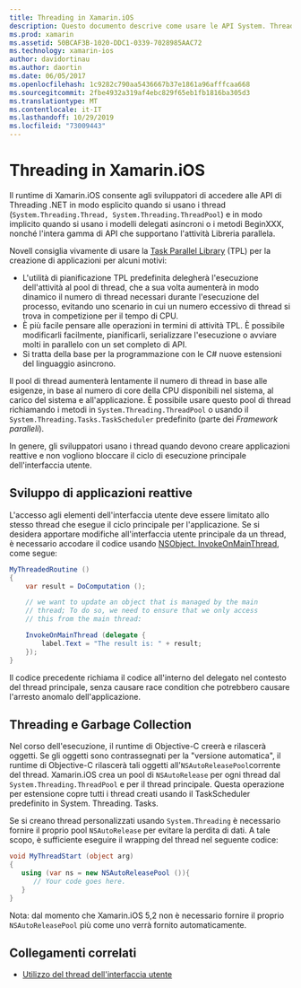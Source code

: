 ```yaml
---
title: Threading in Xamarin.iOS
description: Questo documento descrive come usare le API System. Threading in un'applicazione Xamarin.iOS. Viene illustrato il Task Parallel Library, la compilazione di applicazioni reattive e Garbage Collection.
ms.prod: xamarin
ms.assetid: 50BCAF3B-1020-DDC1-0339-7028985AAC72
ms.technology: xamarin-ios
author: davidortinau
ms.author: daortin
ms.date: 06/05/2017
ms.openlocfilehash: 1c9282c790aa5436667b37e1861a96afffcaa668
ms.sourcegitcommit: 2fbe4932a319af4ebc829f65eb1fb1816ba305d3
ms.translationtype: MT
ms.contentlocale: it-IT
ms.lasthandoff: 10/29/2019
ms.locfileid: "73009443"
---
```

# <a name="threading-in-xamarinios"></a>Threading in Xamarin.iOS

Il runtime di Xamarin.iOS consente agli sviluppatori di accedere alle API di Threading .NET in modo esplicito quando si usano i thread (`System.Threading.Thread, System.Threading.ThreadPool`) e in modo implicito quando si usano i modelli delegati asincroni o i metodi BeginXXX, nonché l'intera gamma di API che supportano l'attività Libreria parallela.

Novell consiglia vivamente di usare la [Task Parallel Library](https://msdn.microsoft.com/library/dd460717.aspx) (TPL) per la creazione di applicazioni per alcuni motivi:

- L'utilità di pianificazione TPL predefinita delegherà l'esecuzione dell'attività al pool di thread, che a sua volta aumenterà in modo dinamico il numero di thread necessari durante l'esecuzione del processo, evitando uno scenario in cui un numero eccessivo di thread si trova in competizione per il tempo di CPU. 
- È più facile pensare alle operazioni in termini di attività TPL. È possibile modificarli facilmente, pianificarli, serializzare l'esecuzione o avviare molti in parallelo con un set completo di API. 
- Si tratta della base per la programmazione con le C# nuove estensioni del linguaggio asincrono. 

Il pool di thread aumenterà lentamente il numero di thread in base alle esigenze, in base al numero di core della CPU disponibili nel sistema, al carico del sistema e all'applicazione. È possibile usare questo pool di thread richiamando i metodi in `System.Threading.ThreadPool` o usando il `System.Threading.Tasks.TaskScheduler` predefinito (parte dei *Framework paralleli*).

In genere, gli sviluppatori usano i thread quando devono creare applicazioni reattive e non vogliono bloccare il ciclo di esecuzione principale dell'interfaccia utente.

 <a name="Developing_Responsive_Applications" />

## <a name="developing-responsive-applications"></a>Sviluppo di applicazioni reattive

L'accesso agli elementi dell'interfaccia utente deve essere limitato allo stesso thread che esegue il ciclo principale per l'applicazione. Se si desidera apportare modifiche all'interfaccia utente principale da un thread, è necessario accodare il codice usando [NSObject. InvokeOnMainThread](xref:Foundation.NSObject), come segue:

```csharp
MyThreadedRoutine ()  
{  
    var result = DoComputation ();  

    // we want to update an object that is managed by the main
    // thread; To do so, we need to ensure that we only access
    // this from the main thread:

    InvokeOnMainThread (delegate {  
        label.Text = "The result is: " + result;  
    });
}
```

Il codice precedente richiama il codice all'interno del delegato nel contesto del thread principale, senza causare race condition che potrebbero causare l'arresto anomalo dell'applicazione.

 <a name="Threading_and_Garbage_Collection" />

## <a name="threading-and-garbage-collection"></a>Threading e Garbage Collection

Nel corso dell'esecuzione, il runtime di Objective-C creerà e rilascerà oggetti. Se gli oggetti sono contrassegnati per la "versione automatica", il runtime di Objective-C rilascerà tali oggetti all'`NSAutoReleasePool`corrente del thread. Xamarin.iOS crea un pool di `NSAutoRelease` per ogni thread dal `System.Threading.ThreadPool` e per il thread principale. Questa operazione per estensione copre tutti i thread creati usando il TaskScheduler predefinito in System. Threading. Tasks.

Se si creano thread personalizzati usando `System.Threading` è necessario fornire il proprio pool `NSAutoRelease` per evitare la perdita di dati. A tale scopo, è sufficiente eseguire il wrapping del thread nel seguente codice:

```csharp
void MyThreadStart (object arg)
{
   using (var ns = new NSAutoReleasePool ()){
      // Your code goes here.
   }
}
```

Nota: dal momento che Xamarin.iOS 5,2 non è necessario fornire il proprio `NSAutoReleasePool` più come uno verrà fornito automaticamente.

## <a name="related-links"></a>Collegamenti correlati

- [Utilizzo del thread dell'interfaccia utente](~/ios/user-interface/ios-ui/ui-thread.md)
